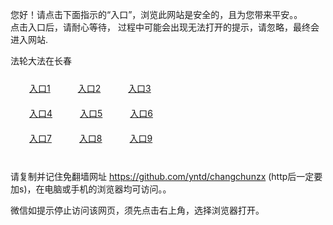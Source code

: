 您好！请点击下面指示的“入口”，浏览此网站是安全的，且为您带来平安。。 <br/>
点击入口后，请耐心等待， 过程中可能会出现无法打开的提示，请忽略，最终会进入网站. </br>

法轮大法在长春<br/>
<div style="padding:10px"><a style="margin:20px" target="_blank" href="https://dlo81vxznk1jt.cloudfront.net/2Qpsp?fphbk" id="ccLink1" rel="nofollow">入口1</a> <a target="_blank" style="margin:20px" href="https://d3pkzefl09umxf.cloudfront.net/2Qpsp?hhfgvtm" id="ccLink2" rel="nofollow">入口2</a> <a style="margin:20px" target="_blank" href="https://d16bophlsnrx58.cloudfront.net/2Qpsp?zvvszsmk" id="ccLink3" rel="nofollow">入口3</a></div>

<div style="padding:10px" ><a style="margin:20px" target="_blank" href="https://dlo81vxznk1jt.cloudfront.net/2Qpsp?fphbk" id="ccLink4" rel="nofollow">入口4</a> <a style="margin:20px" href="https://d3pkzefl09umxf.cloudfront.net/2Qpsp?hhfgvtm" target="_blank" id="ccLink5" rel="nofollow">入口5</a> <a style="margin:20px" href="https://d16bophlsnrx58.cloudfront.net/2Qpsp?zvvszsmk" target="_blank" id="ccLink6" rel="nofollow">入口6</a></div>

<div style="padding:10px"><a style="margin:20px" target="_blank" href="https://dlo81vxznk1jt.cloudfront.net/2Qpsp?fphbk" id="ccLink7" rel="nofollow">入口7</a> <a style="margin:20px" href="https://d3pkzefl09umxf.cloudfront.net/2Qpsp?hhfgvtm" target="_blank" id="ccLink8" rel="nofollow">入口8</a> <a style="margin:20px" target="_blank" href="https://d16bophlsnrx58.cloudfront.net/2Qpsp?zvvszsmk" id="ccLink9" rel="nofollow">入口9</a></div>

<br/>



请复制并记住免翻墙网址 https://github.com/yntd/changchunzx (http后一定要加s)，在电脑或手机的浏览器均可访问。。<br/>

微信如提示停止访问该网页，须先点击右上角，选择浏览器打开。

